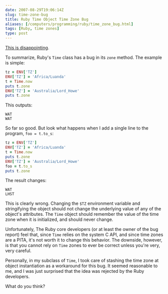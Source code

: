```yaml
--- 
date: 2007-08-29T19:06:14Z
slug: time-zone-bug
title: Ruby Time Object Time Zone Bug
aliases: [/computers/programming/ruby/time_zone_bug.html]
tags: [Ruby, time zones]
type: post
---
```


[This is disappointing].

To summarize, Ruby's `Time` class has a bug in its `zone` method. The example is
simple:

``` ruby
tz = ENV['TZ']
ENV['TZ'] = 'Africa/Luanda'
t = Time.now
puts t.zone
ENV['TZ'] = 'Australia/Lord_Howe'
puts t.zone
```

This outputs:

    WAT
    WAT

So far so good. But look what happens when I add a single line to the program,
`foo = t.to_s`:

``` ruby
tz = ENV['TZ']
ENV['TZ'] = 'Africa/Luanda'
t = Time.now
puts t.zone
ENV['TZ'] = 'Australia/Lord_Howe'
foo = t.to_s
puts t.zone
```

The result changes:

    WAT
    LHST

This is clearly wrong. Changing the `$TZ` environment variable and stringifying
the object should not change the underlying value of any of the object's
attributes. The `Time` object should remember the value of the time zone when it
is initialized, and should never change.

Unfortunately, The Ruby core developers (or at least the owner of the bug
report) feel that, since `Time` relies on the system C API, and since time zones
are a PITA, it's not worth it to change this behavior. The downside, however, is
that you cannot rely on `Time` zones to ever be correct unless you're very, very
careful.

Personally, in my subclass of `Time`, I took care of stashing the time zone at
object instantiation as a workaround for this bug. It seemed reasonable to me,
and I was just surprised that the idea was rejected by the Ruby developers.

What do you think?

  [This is disappointing]: http://rubyforge.org/tracker/?func=detail&atid=1698&aid=6368&group_id=426
    "[ ruby-Bugs-6368 ] Time Changes Zones"
